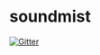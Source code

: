# soundmist

[![Gitter](https://badges.gitter.im/Kattjakt/soundmist.svg)](https://gitter.im/Kattjakt/soundmist?utm_source=badge&utm_medium=badge&utm_campaign=pr-badge&utm_content=badge)